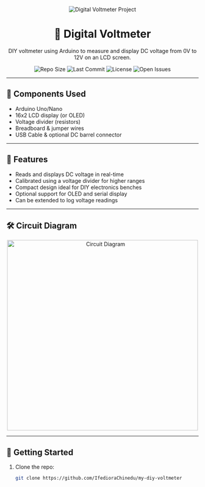 <p align="center">
  <img src="https://raw.githubusercontent.com/your-username/digital-voltmeter/main/banner.png" alt="Digital Voltmeter Project" />
</p>

<h1 align="center">🔋 Digital Voltmeter</h1>
<p align="center">
  DIY voltmeter using Arduino to measure and display DC voltage from 0V to 12V on an LCD screen.
</p>

<p align="center">
  <img alt="Repo Size" src="https://img.shields.io/github/repo-size/your-username/digital-voltmeter?color=teal">
  <img alt="Last Commit" src="https://img.shields.io/github/last-commit/your-username/digital-voltmeter?color=purple">
  <img alt="License" src="https://img.shields.io/github/license/your-username/digital-voltmeter?color=blueviolet">
  <img alt="Open Issues" src="https://img.shields.io/github/issues/your-username/digital-voltmeter?color=lightgrey">
</p>

---

## 🧰 Components Used

- Arduino Uno/Nano
- 16x2 LCD display (or OLED)
- Voltage divider (resistors)
- Breadboard & jumper wires
- USB Cable & optional DC barrel connector

---

## 🔧 Features

- Reads and displays DC voltage in real-time
- Calibrated using a voltage divider for higher ranges
- Compact design ideal for DIY electronics benches
- Optional support for OLED and serial display
- Can be extended to log voltage readings

---

## 🛠️ Circuit Diagram

<p align="center">
  <img src="https://raw.githubusercontent.com/IfedioraChinedu/My-diy-voltmeter/main/docs/circuit-diagram.png" alt="Circuit Diagram" width="500">
</p>

---

## 🚀 Getting Started

1. Clone the repo:
   ```bash
   git clone https://github.com/IfedioraChinedu/my-diy-voltmeter
